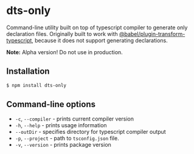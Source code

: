 # dts-only
Command-line utility built on top of typescript compiler to generate only declaration files.
Originally built to work with [@babel/plugin-transform-typescript](https://github.com/babel/babel/tree/master/packages/babel-plugin-transform-typescript),
because it does not support generating declarations. 

**Note:** Alpha version! Do not use in production.

## Installation
```bash
$ npm install dts-only
```

## Command-line options
* `-c`, `--compiler` - prints current compiler version
* `-h`, `--help` - prints usage information
* `--outDir` - specifies directory for typescript compiler output
* `-p`, `--project` - path to `tsconfig.json` file.
* `-v`, `--version` - prints package version
 